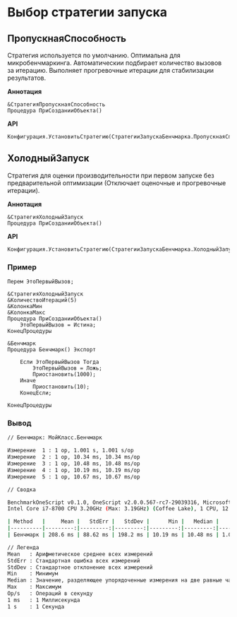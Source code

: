 # Выбор стратегии запуска

## ПропускнаяСпособность

Стратегия используется по умолчанию. Оптимальна для микробенчмаркинга. 
Автоматическии подбирает количество вызовов за итерацию. Выполняет прогревочные итерации для стабилизации результатов.

**Аннотация**

```bsl
&СтратегияПропускнаяСпособность
Процедура ПриСозданииОбъекта()
```

**API**

```bsl
Конфигурация.УстановитьСтратегию(СтратегииЗапускаБенчмарка.ПропускнаяСпособность)
```

## ХолодныйЗапуск

Стратегия для оценки производительности при первом запуске без предварительной оптимизации (Отключает оценочные и прогревочные итерации).

**Аннотация**

```bsl
&СтратегияХолодныйЗапуск
Процедура ПриСозданииОбъекта()
```

**API**

```bsl
Конфигурация.УстановитьСтратегию(СтратегииЗапускаБенчмарка.ХолодныйЗапуск)
```

### Пример

```bsl
Перем ЭтоПервыйВызов;

&СтратегияХолодныйЗапуск
&КоличествоИтераций(5)
&КолонкаМин
&КолонкаМакс
Процедура ПриСозданииОбъекта()
	ЭтоПервыйВызов = Истина;	
КонецПроцедуры

&Бенчмарк
Процедура Бенчмарк() Экспорт
	
	Если ЭтоПервыйВызов Тогда
		ЭтоПервыйВызов = Ложь;
		Приостановить(1000);
	Иначе
		Приостановить(10);
	КонецЕсли;

КонецПроцедуры
```

### Вывод

```bash
// Бенчмарк: МойКласс.Бенчмарк

Измерение  1 : 1 op, 1.001 s, 1.001 s/op
Измерение  2 : 1 op, 10.34 ms, 10.34 ms/op
Измерение  3 : 1 op, 10.48 ms, 10.48 ms/op
Измерение  4 : 1 op, 10.19 ms, 10.19 ms/op
Измерение  5 : 1 op, 10.67 ms, 10.67 ms/op

// Сводка

BenchmarkOneScript v0.1.0, OneScript v2.0.0.567-rc7-29039316, Microsoft Windows NT 10.0.20348.0 \
Intel Core i7-8700 CPU 3.20GHz (Max: 3.19GHz) (Coffee Lake), 1 CPU, 12 logical and 6 physical cores

| Method   |     Mean |   StdErr |   StdDev |      Min |   Median |     Max |  Op/s |
|----------|---------:|---------:|---------:|---------:|---------:|--------:|------:|
| Бенчмарк | 208.6 ms | 88.62 ms | 198.2 ms | 10.19 ms | 10.48 ms | 1.001 s | 4.794 |

// Легенда
Mean   : Арифметическое среднее всех измерений
StdErr : Стандартная ошибка всех измерений
StdDev : Стандартное отклонение всех измерений
Min    : Минимум
Median : Значение, разделяющее упорядоченные измерения на две равные части
Max    : Максимум
Op/s   : Операций в секунду
1 ms   : 1 Миллисекунда
1 s    : 1 Секунда
```
